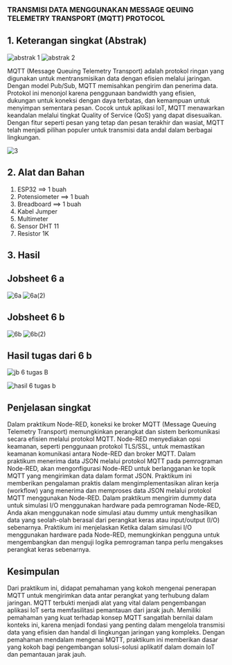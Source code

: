 ### TRANSMISI DATA MENGGUNAKAN MESSAGE QEUING TELEMETRY TRANSPORT (MQTT) PROTOCOL
## 1. Keterangan singkat (Abstrak)
![abstrak 1](https://github.com/Baiqjulita/TE3A-BAIQ-JULITA-TUGAS-EMBEDDED-SYSTEM/assets/144913808/9c7eed81-d209-4e35-82b1-a06ce7bc033e)
![abstrak 2](https://github.com/Baiqjulita/TE3A-BAIQ-JULITA-TUGAS-EMBEDDED-SYSTEM/assets/144913808/27029c28-37a0-40c8-9d3a-c54511c49013)

MQTT (Message Queuing Telemetry Transport) adalah protokol ringan yang digunakan untuk mentransmisikan data dengan efisien melalui jaringan. Dengan model Pub/Sub, MQTT memisahkan pengirim dan penerima data. Protokol ini menonjol karena penggunaan bandwidth yang efisien, dukungan untuk koneksi dengan daya terbatas, dan kemampuan untuk menyimpan sementara pesan. Cocok untuk aplikasi IoT, MQTT menawarkan keandalan melalui tingkat Quality of Service (QoS) yang dapat disesuaikan. Dengan fitur seperti pesan yang tetap dan pesan terakhir dan wasiat, MQTT telah menjadi pilihan populer untuk transmisi data andal dalam berbagai lingkungan.


![3](https://github.com/Baiqjulita/TE3A-BAIQ-JULITA-TUGAS-EMBEDDED-SYSTEM/assets/144913808/19e563f3-cb6d-4265-990e-a96235a8f49e)

## 2. Alat dan Bahan
1. ESP32                     ==> 1 buah
2. Potensiometer             ==> 1 buah
3. Breadboard                ==> 1 buah
4. Kabel Jumper
5. Multimeter
6. Sensor DHT 11 
7. Resistor 1K

## 3. Hasil
## Jobsheet 6 a
![6a](https://github.com/Baiqjulita/TE3A-BAIQ-JULITA-TUGAS-EMBEDDED-SYSTEM/assets/144913808/f774c648-3e3e-4359-8768-a4ef238cc855)
![6a(2)](https://github.com/Baiqjulita/TE3A-BAIQ-JULITA-TUGAS-EMBEDDED-SYSTEM/assets/144913808/61eb2e14-9bf7-42b8-ae94-0267cd148ffb)

## Jobsheet 6 b
![6b](https://github.com/Baiqjulita/TE3A-BAIQ-JULITA-TUGAS-EMBEDDED-SYSTEM/assets/144913808/856d5b22-d86a-45d4-bb2f-753117348b74)
![6b(2)](https://github.com/Baiqjulita/TE3A-BAIQ-JULITA-TUGAS-EMBEDDED-SYSTEM/assets/144913808/2f6453d3-4b0c-48ec-9189-84ddac6c53e2)
## Hasil tugas dari 6 b
![jb 6 tugas B](https://github.com/Baiqjulita/TE3A-BAIQ-JULITA-TUGAS-EMBEDDED-SYSTEM/assets/144913808/0480788d-2cdc-4e5d-9fdd-5af6ade8dcbb)

![hasil 6 tugas b](https://github.com/Baiqjulita/TE3A-BAIQ-JULITA-TUGAS-EMBEDDED-SYSTEM/assets/144913808/3b127182-f0c8-428b-91e6-8f10eea52f9b)

## Penjelasan singkat
Dalam praktikum Node-RED, koneksi ke broker MQTT (Message Queuing Telemetry Transport) memungkinkan perangkat dan sistem berkomunikasi secara efisien melalui protokol MQTT. Node-RED menyediakan opsi keamanan, seperti penggunaan protokol TLS/SSL, untuk memastikan keamanan komunikasi antara Node-RED dan broker MQTT. Dalam praktikum menerima data JSON melalui protokol MQTT pada pemrograman Node-RED, akan mengonfigurasi Node-RED untuk berlangganan  ke topik MQTT yang mengirimkan data dalam format JSON. Praktikum ini memberikan pengalaman praktis dalam mengimplementasikan aliran kerja (workflow) yang menerima dan memproses data JSON melalui protokol MQTT menggunakan Node-RED. Dalam praktikum mengirim dummy data untuk simulasi I/O menggunakan hardware pada pemrograman Node-RED, Anda akan menggunakan node simulasi atau dummy untuk menghasilkan data yang seolah-olah berasal dari perangkat keras atau input/output (I/O) sebenarnya. Praktikum ini menjelaskan Ketika  dalam simulasi I/O menggunakan hardware pada Node-RED, memungkinkan pengguna untuk mengembangkan dan menguji logika pemrograman tanpa perlu mengakses perangkat keras sebenarnya.

## Kesimpulan
Dari praktikum ini, didapat pemahaman yang kokoh mengenai penerapan MQTT untuk mengirimkan data antar perangkat yang terhubung dalam jaringan. MQTT terbukti menjadi alat yang vital dalam pengembangan aplikasi IoT serta memfasilitasi pemantauan dari jarak jauh. Memiliki pemahaman yang kuat terhadap konsep MQTT sangatlah bernilai dalam konteks ini, karena menjadi fondasi yang penting dalam mengelola transmisi data yang efisien dan handal di lingkungan jaringan yang kompleks. Dengan pemahaman mendalam mengenai MQTT, praktikum ini memberikan dasar yang kokoh bagi pengembangan solusi-solusi aplikatif dalam domain IoT dan pemantauan jarak jauh.
